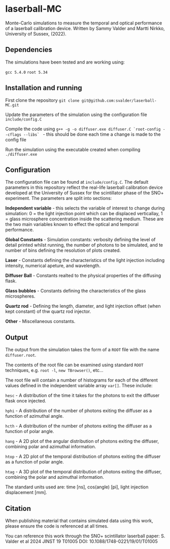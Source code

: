 # laserball-MC
Monte-Carlo simulations to measure the temporal and optical performance of a laserball calibration device. Written by Sammy Valder and Martti Nirkko, University of Sussex, (2022). 

## Dependencies
The simulations have been tested and are working using:

`gcc 5.4.0`
`root 5.34`

## Installation and running
First clone the repository
`git clone git@github.com:svalder/laserball-MC.git`

Update the parameters of the simulation using the configuration file `include/config.C`

Compile the code using ``g++ -g -o diffuser.exe diffuser.C `root-config --cflags --libs` `` - this should be done each time a change is made to the config file

Run the simulation using the executable created when compiling `./diffuser.exe`

## Configuration
The configuration file can be found at `include/config.C`. The default parameters in this repository reflect the real-life laserball calibration device developed at the University of Sussex for the scintillator phase of the SNO+ experiment. The parameters are split into sections:

**Independent variable** - this selects the variable of interest to change during simulation: 0 = the light injection point which can be displaced verticallay, 1 = glass microsphere concentration inside the scattering medium. These are the two main variables known to effect the optical and temporal performance.

**Global Constants** - Simulation constants: verbosity defining the level of detail printed whilst running, the number of photons to be simulated, and te number of bins defining the resolution of plots created.

**Laser** - Constants defining the characteristics of the light injection including intensity, numerical apeture, and wavelength.

**Diffuser Ball** - Constants realted to the physical properties of the diffusing flask. 

**Glass bubbles** - Constants defining the characteristics of the glass microspheres.

**Quartz rod** - Defining the length, diameter, and light injection offset (when kept constant) of thw quartz rod injector.

**Other** - Miscellaneous constants.

## Output
The output from the simulation takes the form of a `ROOT` file with the name `diffuser.root`.

The contents of the root file can be examined using standard `ROOT` techniques, e.g. `root -l`, `new TBrowser()`, etc...

The root file will contain a number of histograms for each of the different values defined in the independent variable array `var[]`. These include:

`hesc` - A distribution of the time it takes for the photons to exit the diffuser flask once injected.

`hphi` - A distribution of the number of photons exiting the diffuser as a function of azimuthal angle.

`hcth` - A distribution of the number of photons exiting the diffuser as a function of polar angle.

`hang` - A 2D plot of the angular distribution of photons exiting the diffuser, combining polar and azimuthal information.

`htop` - A 2D plot of the temporal distribution of photons exiting the diffuser as a function of polar angle.

`htag` - A 3D plot of the temporal distribution of photons exiting the diffuser, combining the polar and azimuthal information.

The standard units used are: time [ns], cos(angle) [pi], light injection displacement [mm]. 

## Citation
When publishing material that contains simulated data using this work, please ensure the code is referenced at all times.

You can reference this work through the SNO+ scintillator laserball paper: S. Valder et al 2024 JINST 19 T01005
DOI: 10.1088/1748-0221/19/01/T01005
